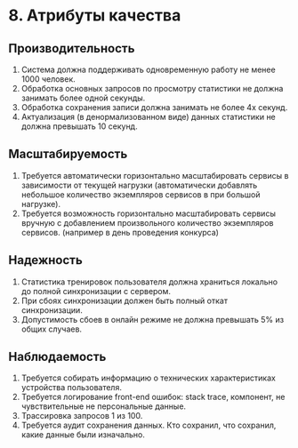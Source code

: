 # 8. Атрибуты качества

## Производительность

1. Система должна поддерживать одновременную работу не менее 1000 человек.
2. Обработка основных запросов по просмотру статистики не должна занимать более одной секунды.
3. Обработка сохранения записи должна занимать не более 4х секунд.
4. Актуализация (в денормализованном виде) данных статистики не должна превышать 10 секунд.

## Масштабируемость

1. Требуется автоматически горизонтально масштабировать сервисы в зависимости от текущей нагрузки (автоматически добавлять небольшое количество экземпляров сервисов в при большой нагрузке).
2. Требуется возможность горизонтально масштабировать сервисы вручную с добавлением произвольного количество экземпляров сервисов. (например в день проведения конкурса)

## Надежность

1. Статистика тренировок пользователя должна храниться локально до полной синхронизации с сервером.
2. При сбоях синхронизации должен быть полный откат синхронизации.
3. Допустимость сбоев в онлайн режиме не должна превышать 5% из общих случаев.

## Наблюдаемость

1. Требуется собирать информацию о технических характеристиках устройства пользователя.
2. Требуется логирование front-end ошибок: stack trace, компонент, не чувствительные не персональные данные.
3. Трассировка запросов 1 из 100.
4. Требуется аудит сохранения данных. Кто сохранил, что сохранил, какие данные были изначально.
